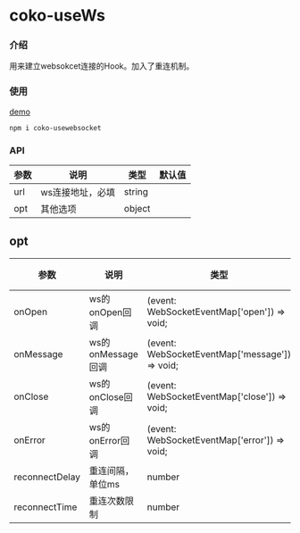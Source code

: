 # coko-useWs
### 介绍
用来建立websokcet连接的Hook。加入了重连机制。

### 使用
[demo](https://codesandbox.io/s/coko-usewebsocket-demo-iui81)
```
npm i coko-usewebsocket
```

### API
| 参数  | 说明  |  类型 |  默认值 |  
|---|---|---|---|
| url  | ws连接地址，必填  |  string |   |  
| opt | 其他选项   | object  |   | 

## opt 
| 参数  | 说明  |  类型 |  默认值 |  
|---|---|---|---|
| onOpen  | ws的onOpen回调  |  (event: WebSocketEventMap['open']) => void; |   |  
| onMessage  | ws的onMessage回调  |  (event: WebSocketEventMap['message']) => void; |   |  
| onClose  | ws的onClose回调  |  (event: WebSocketEventMap['close']) => void; |   | 
| onError  | ws的onError回调  |  (event: WebSocketEventMap['error']) => void; |   | 
| reconnectDelay  | 重连间隔，单位ms   | number  | 3000  | 
| reconnectTime  | 重连次数限制   | number  |  3 | 
